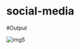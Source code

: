 # social-media

#Output

![img5](https://github.com/kavadibalaji34/social-media/assets/137281785/4c048bc0-3cf8-4c44-b820-a775c9f32f52)
